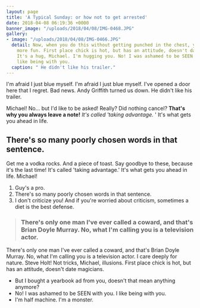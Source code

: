 ```yaml
---
layout: page
title: 'A Typical Sunday: or how not to get arrested'
date: 2018-04-08 06:19:36 +0000
banner_image: "/uploads/2018/04/08/IMG-0468.JPG"
gallery:
- image: "/uploads/2018/04/08/IMG-0466.JPG"
  detail: Now, when you do this without getting punched in the chest, you'll have
    more fun. First place chick is hot, but has an attitude, doesn't date magicians.
    It's a hug, Michael. I'm hugging you. No! I was ashamed to be SEEN with you. I
    like being with you.
  caption: " He didn't like his trailer."
---
```

I'm afraid I just blue myself. I'm afraid I just blue myself. I've opened a door here that I regret. Bad news. Andy Griffith turned us down. He didn't like his trailer.

Michael! No… but I'd like to be asked! Really? Did nothing cancel? **That's why you always leave a note!** _It's called 'taking advantage._ ' It's what gets you ahead in life.

## There's so many poorly chosen words in that sentence.

Get me a vodka rocks. And a piece of toast. Say goodbye to these, because it's the last time! It's called 'taking advantage.' It's what gets you ahead in life. Michael!

1. Guy's a pro.
2. There's so many poorly chosen words in that sentence.
3. I don't criticize you! And if you're worried about criticism, sometimes a diet is the best defense.

> ### There's only one man I've ever called a coward, and that's Brian Doyle Murray. No, what I'm calling you is a television actor.

There's only one man I've ever called a coward, and that's Brian Doyle Murray. No, what I'm calling you is a television actor. I care deeply for nature. Steve Holt! Not tricks, Michael, illusions. First place chick is hot, but has an attitude, doesn't date magicians.

* But I bought a yearbook ad from you, doesn't that mean anything anymore?
* No! I was ashamed to be SEEN with you. I like being with you.
* I'm half machine. I'm a monster.